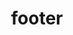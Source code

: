 ---
type: menu
title: footer
menuItems:
  - type: link
    title: About
    path: page/about
  - type: link
    title: Contact
    path: contact
---